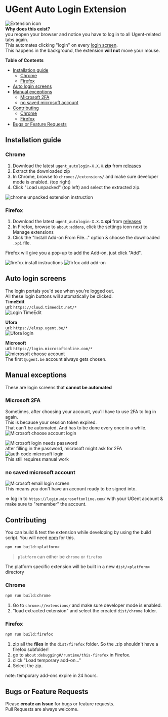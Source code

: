 # UGent Auto Login Extension
![Extension icon](assets/icons/icon.png)  
**Why does this exist?**  
you reopen your browser and notice you have to log in to all Ugent-related tabs again.  
This automates clicking "login" on every [login screen](#auto-login-screens).  
This happens in the background, the extension **will not** move your mouse.

**Table of Contents**
* [Installation guide](#installation-guide)
    + [Chrome](#chrome)
    + [Firefox](#firefox)
* [Auto login screens](#auto-login-screens)
* [Manual exceptions](#manual-exceptions)
    + [Microsoft 2FA](#microsoft-2fa)
    + [no saved microsoft account](#no-saved-microsoft-account)
* [Contributing](#contributing)
    + [Chrome](#chrome)
    + [Firefox](#firefox)
* [Bugs or Feature Requests](#bugs-or-feature-requests)

## Installation guide
### Chrome
1. Download the latest `ugent_autologin-X.X.X`**.zip** from [releases](https://github.com/GoddeerisEdouard/UGentAutoLogin/releases)
2. Extract the downloaded zip
3. In Chrome, browse to `chrome://extensions/` and make sure developer mode is enabled. (top right)  
4. Click "Load unpacked" (top left) and select the extracted zip.  

![chrome unpacked extension instruction](./assets/images/chrome_unpack_extension.png)

### Firefox
1. Download the latest `ugent_autologin-X.X.X`**.xpi** from [releases](https://github.com/GoddeerisEdouard/UGentAutoLogin/releases)
2. In Firefox, browse to `about:addons`, click the settings icon next to Manage extensions
3. Click the "Install Add-on From File..." option & choose the downloaded `.xpi` file.

Firefox will give you a pop-up to add the Add-on, just click "Add".  

![firefox install instructions](./assets/images/firefox-install-addon-from-file.png)
![firfox add add-on](./assets/images/firefox-add-add-on.png)

## Auto login screens
The login portals you'd see when you're logged out.  
All these login buttons will automatically be clicked.  
**TimeEdit**  
url: `https://cloud.timeedit.net/*`  
![Login TimeEdit](assets/images/timeEdit_login.png)


**Ufora**  
url: `https://elosp.ugent.be/*`  
![Ufora login](assets/images/ufora_login.png)

**Microsoft**  
url: `https://login.microsoftonline.com/*`  
![microsoft choose account](assets/images/microsoft_online_auto_login.png)  
The first `@ugent.be` account always gets chosen.


## Manual exceptions
These are login screens that **cannot be automated**

### Microsoft 2FA
Sometimes, after choosing your account, you'll have to use 2FA to log in again.  
This is because your session token expired.  
That can't be automated. And has to be done every once in a while.  
![Microsoft choose account login](assets/images/microsoft_online_login.png)


![Microsoft login needs password](assets/images/microsoft_online_password_required.png)  
after filling in the password, microsoft might ask for 2FA  
![auth code microsoft login](assets/images/microsoft_online_auth_code.png)  
This still requires manual work

### no saved microsoft account
![Microsoft email login screen](assets/images/microsoft_online_no_automatic_login.png)  
This means you don't have an account ready to be signed into.  

=> log in to `https://login.microsoftonline.com/` with your UGent account & make sure to "remember" the account.

## Contributing
You can build & test the extension while developing by using the build script. 
You will need [npm](https://github.com/npm/cli) for this.  

```sh
npm run build:<platform>
```

> `platform`
    can either be `chrome` or  `firefox`

The platform specific extension will be built in a new `dist/<platform>` directory

### Chrome
```sh
npm run build:chrome
```
1. Go to `chrome://extensions/` and make sure developer mode is enabled.  
2. "load extracted extension" and select the created `dist/chrome` folder.  

### Firefox
```sh
npm run build:firefox
```

1. zip all the **files** in the `dist/firefox`  folder.  So the .zip shouldn't have a firefox subfolder!
2. go to `about:debugging#/runtime/this-firefox` in Firefox.  
3. click "Load temporary add-on..."  
4. Select the zip.  

note: temporary add-ons expire in 24 hours.

## Bugs or Feature Requests
Please **create an Issue** for bugs or feature requests.  
Pull Requests are always welcome.
